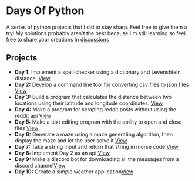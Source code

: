 # Days Of Python
A series of python projects that I did to stay sharp. Feel free to give them a try!
 My solutions probably aren't the best because I'm still learning so feel free to share your creations in <a href="https://github.com/Declipsonator/days-of-python/discussions">discussions</a>
## Projects
- <b>Day 1:</b> Implement a spell checker using a dictionary and Levenshtein distance. <a href="/Day1">View</a>
- <b>Day 2:</b> Develop a command line tool for converting csv files to json files <a href="/Day2">View</a>
- <b>Day 3:</b> Build a program that calculates the distance between two locations using their latitude and longitude coordinates. <a href="/Day3">View</a>
- <b>Day 4:</b> Make a program for scraping reddit posts without using the reddit api <a href="/Day4">View</a>
- <b>Day 5:</b> Make a text editing program with the ability to open and close files <a href="/Day5">View</a>
- <b>Day 6:</b> Generate a maze using a maze generating algorithm, then display the maze and let the user solve it <a href="/Day6">View</a>
- <b>Day 7:</b> Take a string input and return that string in morse code <a href="/Day7">View</a>
- <b>Day 8:</b> Implement Day 2 as an api <a href="/Day8">View</a>
- <b>Day 9:</b> Make a discord bot for downloading all the messages from a discord channel<a href="/Day9">View</a>
- <b>Day 10:</b> Create a simple weather application<a href="/Day10">View</a>